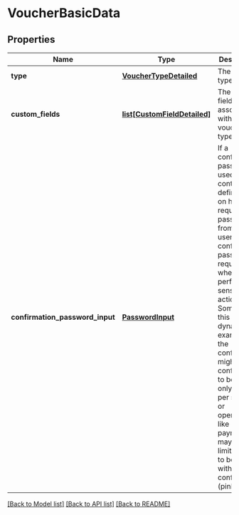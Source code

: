 # VoucherBasicData

## Properties
Name | Type | Description | Notes
------------ | ------------- | ------------- | -------------
**type** | [**VoucherTypeDetailed**](VoucherTypeDetailed.md) | The voucher type | [optional] 
**custom_fields** | [**list[CustomFieldDetailed]**](CustomFieldDetailed.md) | The custom fields associated with this voucher type  | [optional] 
**confirmation_password_input** | [**PasswordInput**](PasswordInput.md) | If a confirmation password is used, contains the definitions on how to request that password from the user. This confirmation password is required when performing sensible actions. Sometimes this is dynamic, for example, the confirmation might be configured to be used only once per session, or operations like payments may have a limit per day to be without confirmation (pinless).  | [optional] 

[[Back to Model list]](../README.md#documentation-for-models) [[Back to API list]](../README.md#documentation-for-api-endpoints) [[Back to README]](../README.md)


